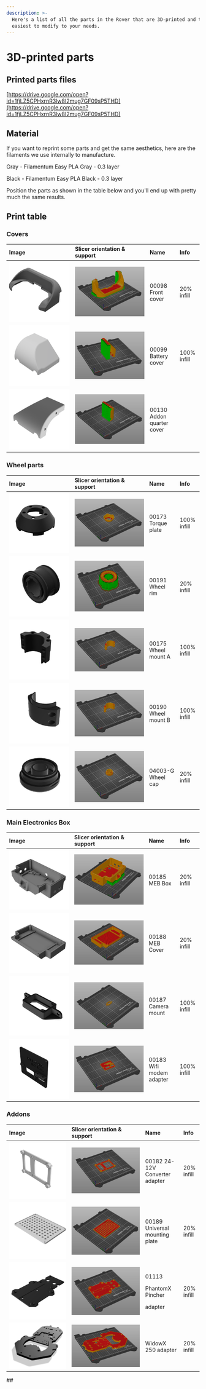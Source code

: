 ```yaml
---
description: >-
  Here's a list of all the parts in the Rover that are 3D-printed and the
  easiest to modify to your needs.
---
```


# 3D-printed parts

## Printed parts files

[https://drive.google.com/open?id=1fjLZ5CPHxrnR3lw8I2mug7GF09sP5THD](https://drive.google.com/open?id=1fjLZ5CPHxrnR3lw8I2mug7GF09sP5THD)

## Material

If you want to reprint some parts and get the same aesthetics, here are the filaments we use internally to manufacture.

Gray - Filamentum Easy PLA Gray - 0.3 layer

Black - Filamentum Easy PLA Black - 0.3 layer

Position the parts as shown in the table below and you'll end up with pretty much the same results.

## Print table

### Covers

| Image | Slicer orientation & support | Name | Info |
| :--- | :--- | :--- | :--- |
|  ![](../.gitbook/assets/00098-v1.png)  | ![](../.gitbook/assets/00098.png) | 00098 Front cover | 20% infill |
| ![](../.gitbook/assets/00099-v2.png) | ![](../.gitbook/assets/00099.png)  | 00099 Battery cover | 100% infill |
| ![](../.gitbook/assets/00130-v2.png) | ![](../.gitbook/assets/00130.png) | 00130 Addon quarter cover |  |

### Wheel parts

| Image | Slicer orientation & support | Name | Info |
| :--- | :--- | :--- | :--- |
| ![](../.gitbook/assets/00173-v1.png) | ![](../.gitbook/assets/00173.png) | 00173 Torque plate | 100% infill |
| ![](../.gitbook/assets/00191-v1.png) | ![](../.gitbook/assets/00191.png) | 00191 Wheel rim | 20% infill |
| ![](../.gitbook/assets/00175-v1.png) | ![](../.gitbook/assets/00175.png) | 00175 Wheel mount A | 100% infill |
| ![](../.gitbook/assets/00190-v1.png) | ![](../.gitbook/assets/00190.png) | 00190 Wheel mount B | 100% infill |
| ![](../.gitbook/assets/04003-g-v1.png) | ![](../.gitbook/assets/4003-g.png) | 04003-G Wheel cap | 20% infill |

### Main Electronics Box

| Image | Slicer orientation & support | Name | Info |
| :--- | :--- | :--- | :--- |
| ![](../.gitbook/assets/00185-v1.png) | ![](../.gitbook/assets/00185.png) | 00185 MEB Box | 20% infill |
| ![](../.gitbook/assets/00188-v1.png) | ![](../.gitbook/assets/00188.png) | 00188 MEB Cover | 20% infill |
| ![](../.gitbook/assets/00187-v1.png) | ![](../.gitbook/assets/00187.png) | 00187 Camera mount | 100% infill |
| ![](../.gitbook/assets/00183-v1.png) | ![](../.gitbook/assets/00183.png) | 00183 Wifi modem adapter | 100% infill |

### Addons

<table>
  <thead>
    <tr>
      <th style="text-align:left">Image</th>
      <th style="text-align:left">Slicer orientation &amp; support</th>
      <th style="text-align:left">Name</th>
      <th style="text-align:left">Info</th>
    </tr>
  </thead>
  <tbody>
    <tr>
      <td style="text-align:left">
        <img src="../.gitbook/assets/00182-v1.png" alt/>
      </td>
      <td style="text-align:left">
        <img src="../.gitbook/assets/00182.png" alt/>
      </td>
      <td style="text-align:left">00182 24-12V Converter adapter</td>
      <td style="text-align:left">20% infill</td>
    </tr>
    <tr>
      <td style="text-align:left">
        <img src="../.gitbook/assets/00189-v1.png" alt/>
      </td>
      <td style="text-align:left">
        <img src="../.gitbook/assets/00189 (1).png" alt/>
      </td>
      <td style="text-align:left">00189 Universal mounting plate</td>
      <td style="text-align:left">20% infill</td>
    </tr>
    <tr>
      <td style="text-align:left">
        <img src="../.gitbook/assets/01113-v1.png" alt/>
      </td>
      <td style="text-align:left">
        <img src="../.gitbook/assets/01113.png" alt/>
      </td>
      <td style="text-align:left">
        <p>01113</p>
        <p>PhantomX Pincher</p>
        <p>adapter</p>
      </td>
      <td style="text-align:left">20% infill</td>
    </tr>
    <tr>
      <td style="text-align:left">
        <img src="../.gitbook/assets/zrzut-ekranu-2020-03-11-o-17.04.39.png" alt/>
      </td>
      <td style="text-align:left">
        <img src="../.gitbook/assets/zrzut-ekranu-2020-03-11-o-16.57.34.png" alt/>
      </td>
      <td style="text-align:left">WidowX 250 adapter</td>
      <td style="text-align:left">20% infill</td>
    </tr>
  </tbody>
</table>## 

